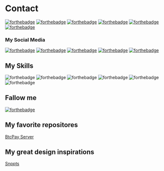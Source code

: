 # Contact

[![forthebadge](https://img.shields.io/badge/WHATSAPP-SEND%20ME%20A%20MESSAGE-%2325D366.svg?&style=for-the-badge&logo=whatsapp)](https://github.com/username) 
[![forthebadge](https://img.shields.io/badge/spotify-Listen%20with%20me-%231ED760.svg?&style=for-the-badge&logo=spotify)](https://github.com/username)
[![forthebadge](https://img.shields.io/badge/Steam-play%20with%20me-%23000000.svg?&style=for-the-badge&logo=steam)](https://github.com/username)
[![forthebadge](https://img.shields.io/badge/playstation-play%20with%20me-%23003791.svg?&style=for-the-badge&logo=playstation)](https://github.com/username)
[![forthebadge](https://img.shields.io/badge/xbox-play%20with%20me-%23107C10.svg?&style=for-the-badge&logo=xbox)](https://github.com/username)
[![forthebadge](https://img.shields.io/badge/Nintendo%20Switch-play%20with%20me-%23E60012.svg?&style=for-the-badge&logo=nintendo%20switch)](https://github.com/username)

### My Social Media
[![forthebadge](https://img.shields.io/badge/facebook-follow%20me-%231877F2.svg?&style=for-the-badge&logo=facebook)](https://github.com/alexandresanlim)
[![forthebadge](https://img.shields.io/badge/instagram-follow%20me-%23E4405F.svg?&style=for-the-badge&logo=instagram)](https://github.com/alexandresanlim)
[![forthebadge](https://img.shields.io/badge/twitter-follow%20me-%231DA1F2.svg?&style=for-the-badge&logo=twitter)](https://github.com/alexandresanlim)
[![forthebadge](https://img.shields.io/badge/linkedin-follow%20me-%230077B5.svg?&style=for-the-badge&logo=linkedin)](https://github.com/alexandresanlim)
[![forthebadge](https://img.shields.io/badge/youtube-subscribe%20me-%23FF0000.svg?&style=for-the-badge&logo=youtube)](https://github.com/alexandresanlim)

## My Skills
![forthebadge](https://img.shields.io/badge/c%20sharp-%23239120.svg?&style=for-the-badge&logo=c%20sharp)
![forthebadge](https://img.shields.io/badge/xamarin%20forms-%233498DB.svg?&style=for-the-badge&logo=xamarin)
![forthebadge](https://img.shields.io/badge/python-%233776AB.svg?&style=for-the-badge&logo=python)
![forthebadge](https://img.shields.io/badge/html-%23239120.svg?&style=for-the-badge&logo=html5)
![forthebadge](https://img.shields.io/badge/css-%23239120.svg?&style=for-the-badge&logo=css3)
![forthebadge](https://img.shields.io/badge/dotnet-%23239120.svg?&style=for-the-badge&logo=.sharp)


## Fallow me
[![forthebadge](https://img.shields.io/github/followers/alexandresanlim?label=GitHub&style=social)](https://github.com/alexandresanlim)

## My favorite repositores
[BtcPay Server](https://github.com/btcpayserver/btcpayserver)

## My great design inspirations
[Snppts](https://github.com/snpptsdev/snppts)

